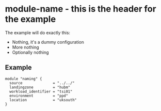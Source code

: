 <!-- Begin tf-docs  -->
# module-name - this is the header for the example

The example will do exactly this:

- Nothing, it's a dummy configuration
- More nothing
- Optionally nothing

## Example

```
module "naming" {
  source              = "../../"
  landingzone         = "hubm"
  workload_identifier = "tsi01"
  environment         = "ppd"
  location            = "uksouth"
}
```
<!-- End tf-docs -->